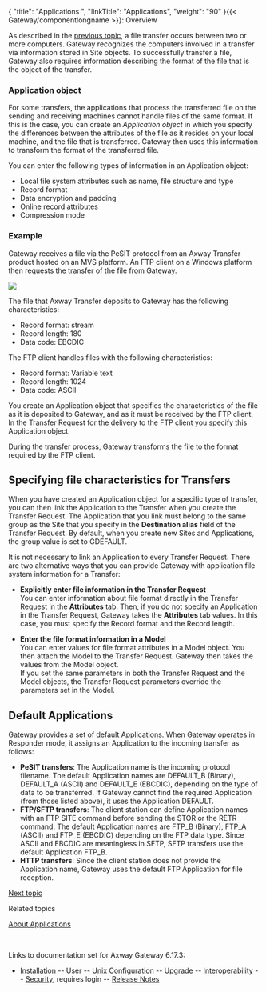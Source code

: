 {
    "title": "Applications ",
    "linkTitle": "Applications",
    "weight": "90"
}{{< Gateway/componentlongname  >}}: Overview

As described in the [previous topic](../ov_transfer_sites), a file transfer occurs between two or more computers. Gateway recognizes the computers involved in a transfer via information stored in Site objects. To successfully transfer a file, Gateway also requires information describing the format of the file that is the object of the transfer.

<span id="application_object"></span>

### Application object

For some transfers, the applications that process the transferred file on the sending and receiving machines cannot handle files of the same format. If this is the case, you can create an *Application object* in which you specify the differences between the attributes of the file as it resides on your local machine, and the file that is transferred. Gateway then uses this information to transform the format of the transferred file.

You can enter the following types of information in an Application object:

-   Local file system attributes such as name, file structure and type
-   Record format
-   Data encryption and padding
-   Online record attributes
-   Compression mode

### Example

Gateway receives a file via the PeSIT protocol from an Axway Transfer product hosted on an MVS platform. An FTP client on a Windows platform then requests the transfer of the file from Gateway.

<img src="/Images/Gateway/Appli_756x351.png" class="mediumWidth" />

The file that Axway Transfer deposits to Gateway has the following characteristics:

-   Record format: stream
-   Record length: 180
-   Data code: EBCDIC

The FTP client handles files with the following characteristics:

-   Record format: Variable text
-   Record length: 1024
-   Data code: ASCII

You create an Application object that specifies the characteristics of the file as it is deposited to Gateway, and as it must be received by the FTP client. In the Transfer Request for the delivery to the FTP client you specify this Application object.

During the transfer process, Gateway transforms the file to the format required by the FTP client.

## Specifying file characteristics for Transfers

When you have created an Application object for a specific type of transfer, you can then link the Application to the Transfer when you create the Transfer Request. The Application that you link must belong to the same group as the Site that you specify in the **Destination alias** field of the Transfer Request. By default, when you create new Sites and Applications, the group value is set to GDEFAULT.

It is not necessary to link an Application to every Transfer Request. There are two alternative ways that you can provide Gateway with application file system information for a Transfer:

-   <span style="font-weight: bold;">Explicitly enter file information in the Transfer Request</span>  
    You can enter information about file format directly in the Transfer Request in the <span style="font-weight: bold;">Attributes</span> tab. Then, if you do not specify an Application in the Transfer Request, Gateway takes the <span style="font-weight: bold;">Attributes</span> tab values. In this case, you must specify the Record format and the Record length.

<!-- -->

-   <span style="font-weight: bold;">Enter the file format information in a Model</span>  
    You can enter values for file format attributes in a Model object. You then attach the Model to the Transfer Request. Gateway then takes the values from the Model object.  
    If you set the same parameters in both the Transfer Request and the Model objects, the Transfer Request parameters override the parameters set in the Model.

## Default Applications

Gateway provides a set of default Applications. When Gateway operates in Responder mode, it assigns an Application to the incoming transfer as follows:

-   <span style="font-weight: bold;">PeSIT transfers</span>: The Application name is the incoming protocol filename. The default Application names are DEFAULT\_B (Binary), DEFAULT\_A (ASCII) and DEFAULT\_E (EBCDIC), depending on the type of data to be transferred. If Gateway cannot find the required Application (from those listed above), it uses the Application DEFAULT.
-   <span style="font-weight: bold;">FTP/SFTP transfers</span>: The client station can define Application names with an FTP <span class="code">SITE</span> command before sending the <span class="code">STOR</span> or the <span class="code">RETR</span> command. The default Application names are FTP\_B (Binary), FTP\_A (ASCII) and FTP\_E (EBCDIC) depending on the FTP data type. Since ASCII and EBCDIC are meaningless in SFTP, SFTP transfers use the default Application FTP\_B.
-   <span style="font-weight: bold;">HTTP transfers</span>: Since the client station does not provide the Application name, Gateway uses the default FTP Application for file reception.

[Next topic](../ov_connection_gates)

Related topics

[About Applications](../../transfers_start_here/parameters_start_here/applications_start_here)

 

Links to documentation set for Axway Gateway <span class="mc-variable axway_variables.Release_Number variable">6.17.3</span>:

-   [Installation](/bundle/Gateway_6173_InstallationGuide_allOS_en_HTML5/page/Content/start_page.htm) -- [User](/bundle/Gateway_6173_UsersGuide_allOS_en_HTML5/page/Content/start_page.htm) -- [Unix Configuration](/bundle/Gateway_6173_ConfigurationGuide_UNIX_en_HTML5/page/Content/start_page.htm) -- [Upgrade](/bundle/Gateway_6173_UpgradeGuide_allOS_en_HTML5/page/Content/start_page.htm) -- [Interoperability](/bundle/Gateway_6173_InteroperabilityGuide_allOS_en_HTML5/page/Content/start_page.htm) -- [Security](/bundle/Gateway_6173_SecurityGuide_allOS_en_HTML5/page/Content/start_page.htm), requires login -- [Release Notes](/bundle/Gateway_6173_ReleaseNotes_allOS_en_HTML5/page/Content/Gateway_ReleaseNotes_allOS_en.htm)
